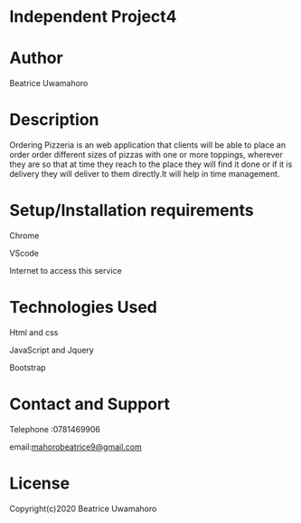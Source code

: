 # Independent Project4

# Author 
Beatrice Uwamahoro

# Description

Ordering Pizzeria is an web application that clients will be able to 
place an order order different sizes of pizzas with one or more toppings,
wherever they are so that at time they reach to the place they will
find it done or if it is delivery they will deliver to them directly.It will help in time management.

# Setup/Installation requirements

Chrome

VScode

Internet to access this service

# Technologies Used

Html and css

JavaScript and Jquery

Bootstrap 

# Contact and Support

Telephone :0781469906

email:mahorobeatrice9@gmail.com


# License

Copyright(c)2020 Beatrice Uwamahoro

